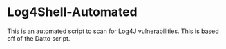# Log4Shell-Automated
This is an automated script to scan for Log4J vulnerabilities. This is based off of the Datto script. 
